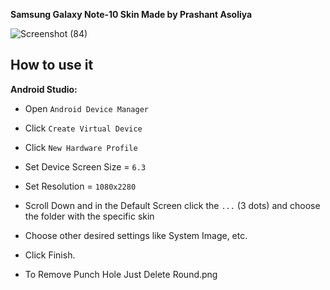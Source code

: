 **Samsung Galaxy Note-10 Skin Made by Prashant Asoliya**


![Screenshot (84)](https://user-images.githubusercontent.com/58981656/208326074-b272c945-6e27-43ef-ac67-a9d611bec3ff.png)



## How to use it

**Android Studio:**

 - Open `Android Device Manager`
 - Click `Create Virtual Device`
 - Click `New Hardware Profile`
 - Set Device Screen Size = `6.3`
 - Set Resolution = `1080x2280`
 - Scroll Down and in the Default Screen click the `...` (3 dots) and choose the folder with the specific skin
 - Choose other desired settings like System Image, etc.
 - Click Finish.
 
 - To Remove Punch Hole Just Delete Round.png
